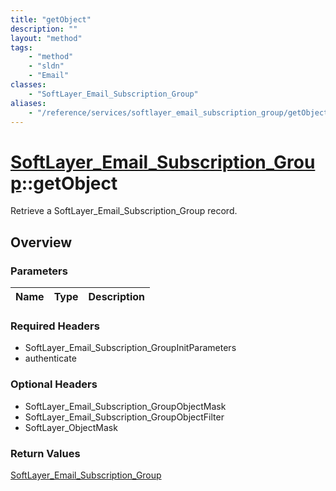 ```yaml
---
title: "getObject"
description: ""
layout: "method"
tags:
    - "method"
    - "sldn"
    - "Email"
classes:
    - "SoftLayer_Email_Subscription_Group"
aliases:
    - "/reference/services/softlayer_email_subscription_group/getObject"
---
```

# [SoftLayer_Email_Subscription_Group](/reference/services/SoftLayer_Email_Subscription_Group)::getObject

Retrieve a SoftLayer_Email_Subscription_Group record.


## Overview 


### Parameters 
|Name | Type | Description |
| --- | --- | --- |


### Required Headers
* SoftLayer_Email_Subscription_GroupInitParameters
* authenticate

### Optional Headers
* SoftLayer_Email_Subscription_GroupObjectMask
* SoftLayer_Email_Subscription_GroupObjectFilter
* SoftLayer_ObjectMask

### Return Values
<a href='/reference/datatypes/SoftLayer_Email_Subscription_Group'>SoftLayer_Email_Subscription_Group </a>


